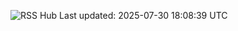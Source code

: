 ![RSS Hub](https://img.shields.io/badge/📰_RSS_Hub-Updated_every_6h-brightgreen)
Last updated: 2025-07-30 18:08:39 UTC
